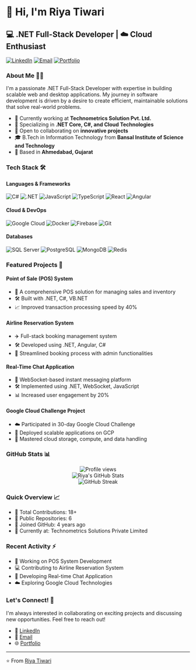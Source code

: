 # 👋 Hi, I'm Riya Tiwari

## 💻 .NET Full-Stack Developer | ☁️ Cloud Enthusiast

[![LinkedIn](https://img.shields.io/badge/LinkedIn-0077B5?style=for-the-badge&logo=linkedin&logoColor=white)](https://linkedin.com/in/riya-tiwari-69bbb51b5)
[![Email](https://img.shields.io/badge/Email-D14836?style=for-the-badge&logo=gmail&logoColor=white)](mailto:riyatiwari7805@gmail.com)
[![Portfolio](https://img.shields.io/badge/Portfolio-000000?style=for-the-badge&logo=About.me&logoColor=white)](https://your-portfolio-url.com)

### About Me 👨‍💻

I'm a passionate .NET Full-Stack Developer with expertise in building scalable web and desktop applications. My journey in software development is driven by a desire to create efficient, maintainable solutions that solve real-world problems.

- 🔭 Currently working at **Technometrics Solution Pvt. Ltd.**
- 🌱 Specializing in **.NET Core, C#, and Cloud Technologies**
- 👯 Open to collaborating on **innovative projects**
- 🎓 B.Tech in Information Technology from **Bansal Institute of Science and Technology**
- 📍 Based in **Ahmedabad, Gujarat**

### Tech Stack 🛠️

#### Languages & Frameworks
![C#](https://img.shields.io/badge/C%23-239120?style=flat&logo=c-sharp&logoColor=white)
![.NET](https://img.shields.io/badge/.NET-512BD4?style=flat&logo=dotnet&logoColor=white)
![JavaScript](https://img.shields.io/badge/JavaScript-F7DF1E?style=flat&logo=javascript&logoColor=black)
![TypeScript](https://img.shields.io/badge/TypeScript-007ACC?style=flat&logo=typescript&logoColor=white)
![React](https://img.shields.io/badge/React-20232A?style=flat&logo=react&logoColor=61DAFB)
![Angular](https://img.shields.io/badge/Angular-DD0031?style=flat&logo=angular&logoColor=white)

#### Cloud & DevOps
![Google Cloud](https://img.shields.io/badge/Google_Cloud-4285F4?style=flat&logo=google-cloud&logoColor=white)
![Docker](https://img.shields.io/badge/Docker-2496ED?style=flat&logo=docker&logoColor=white)
![Firebase](https://img.shields.io/badge/Firebase-FFCA28?style=flat&logo=firebase&logoColor=black)
![Git](https://img.shields.io/badge/Git-F05032?style=flat&logo=git&logoColor=white)

#### Databases
![SQL Server](https://img.shields.io/badge/SQL_Server-CC2927?style=flat&logo=microsoft-sql-server&logoColor=white)
![PostgreSQL](https://img.shields.io/badge/PostgreSQL-316192?style=flat&logo=postgresql&logoColor=white)
![MongoDB](https://img.shields.io/badge/MongoDB-4EA94B?style=flat&logo=mongodb&logoColor=white)
![Redis](https://img.shields.io/badge/Redis-DC382D?style=flat&logo=redis&logoColor=white)

### Featured Projects 🚀

#### Point of Sale (POS) System
- 💼 A comprehensive POS solution for managing sales and inventory
- 🛠️ Built with .NET, C#, VB.NET
- 📈 Improved transaction processing speed by 40%

#### Airline Reservation System
- ✈️ Full-stack booking management system
- 🛠️ Developed using .NET, Angular, C#
- 🔄 Streamlined booking process with admin functionalities

#### Real-Time Chat Application
- 💬 WebSocket-based instant messaging platform
- 🛠️ Implemented using .NET, WebSocket, JavaScript
- 📊 Increased user engagement by 20%

#### Google Cloud Challenge Project
- ☁️ Participated in 30-day Google Cloud Challenge
- 🚀 Deployed scalable applications on GCP
- 🎯 Mastered cloud storage, compute, and data handling

### GitHub Stats 📊

<div align="center">
  <img src="https://komarev.com/ghpvc/?username=Riyatiwari&label=Profile%20views&color=0e75b6&style=flat" alt="Profile views" />
</div>

<div align="center">
  <img src="https://github-stats-alpha.vercel.app/api?username=Riyatiwari&cc=22272e&tc=37BCF6&ic=fff&bc=0000" alt="Riya's GitHub Stats">
</div>

<div align="center">
  <img src="http://github-readme-streak-stats.herokuapp.com?user=Riyatiwari&theme=tokyonight&hide_border=true" alt="GitHub Streak">
</div>

### Quick Overview 📈

- 🔭 Total Contributions: 18+
- 🌱 Public Repositories: 6
- 👯 Joined GitHub: 4 years ago
- 💼 Currently at: Technometrics Solutions Private Limited

### Recent Activity ⚡

- 🚀 Working on POS System Development
- 💻 Contributing to Airline Reservation System
- 📱 Developing Real-time Chat Application
- ☁️ Exploring Google Cloud Technologies

### Let's Connect! 🤝

I'm always interested in collaborating on exciting projects and discussing new opportunities. Feel free to reach out!

- 💼 [LinkedIn](https://linkedin.com/in/riya-tiwari-69bbb51b5)
- 📧 [Email](mailto:riyatiwari7805@gmail.com)
- 🌐 [Portfolio](https://your-portfolio-url.com)

---
⭐️ From [Riya Tiwari](https://github.com/riyatiwari7805) 
